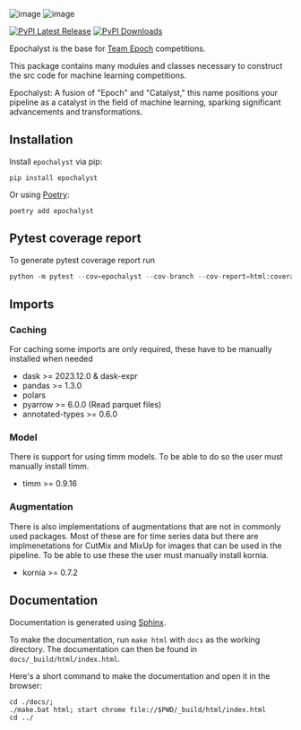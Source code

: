 ![image](./docs/_static/images/logo/Epochalyst_Logo_Dark.png#gh-light-mode-only)
![image](./docs/_static/images/logo/Epochalyst_Logo_Light.png#gh-dark-mode-only)

[![PyPI Latest Release](https://img.shields.io/pypi/v/epochalyst.svg)](https://pypi.org/project/epochalyst/)
[![PyPI Downloads](https://img.shields.io/pypi/dm/epochalyst.svg?label=PyPI%20downloads)](https://pypi.org/project/epochalyst/)

Epochalyst is the base for [Team Epoch](https://teamepoch.ai/) competitions.

This package contains many modules and classes necessary to construct the src code for machine learning competitions.

Epochalyst: A fusion of "Epoch" and "Catalyst," this name positions your pipeline as a catalyst in the field of machine learning, sparking significant advancements and transformations.

## Installation

Install `epochalyst` via pip:

```shell
pip install epochalyst
```

Or using [Poetry](https://python-poetry.org/):

```shell
poetry add epochalyst
```

## Pytest coverage report

To generate pytest coverage report run

```python
python -m pytest --cov=epochalyst --cov-branch --cov-report=html:coverage_re
```

## Imports

### Caching

For caching some imports are only required, these have to be manually installed when needed

- dask >= 2023.12.0 & dask-expr
- pandas >= 1.3.0
- polars
- pyarrow >= 6.0.0 (Read parquet files)
- annotated-types >= 0.6.0

### Model

There is support for using timm models. To be able to do so the user must manually install timm.
- timm >= 0.9.16

### Augmentation

There is also implementations of augmentations that are not in commonly used packages. Most of these are for time series data but there are implmenetations for CutMix and MixUp for images that can be used in the pipeline. To be able to use these the user must manually install kornia.

- kornia >= 0.7.2

## Documentation

Documentation is generated using [Sphinx](https://www.sphinx-doc.org/en/master/).

To make the documentation, run `make html` with `docs` as the working directory. The documentation can then be found in `docs/_build/html/index.html`.

Here's a short command to make the documentation and open it in the browser:

```shell
cd ./docs/;
./make.bat html; start chrome file://$PWD/_build/html/index.html
cd ../
```
